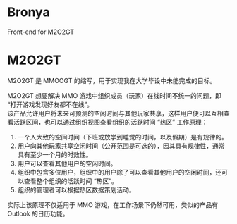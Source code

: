 # Bronya
Front-end for M2O2GT

# M2O2GT
M2O2GT 是 MMOOGT 的缩写，用于实现我在大学毕设中未能完成的目标。

M2O2GT 想要解决 MMO 游戏中组织成员（玩家）在线时间不统一的问题，即 “打开游戏发现好友都不在线”。  
该产品允许用户将未来可预测的空闲时间与其他玩家共享，这样用户便可以互相查看活跃区间，也可以通过组织视图查看组织的活跃时间 “热区”
工作原理：
1. 一个人大致的空间时间（下班或放学到睡觉的时间，以及假期）是有规律的。
2. 用户向其他玩家共享空闲时间（公开范围是可选的），因其具有规律性，通常具有至少一个月的时效性。
3. 用户可以查看其他用户的空闲时间。
4. 组织中包含多位用户，组织中的用户除了可以查看其他用户的空闲时间，还可以查看整个组织的活跃时间 “热区”。
5. 组织的管理者可以根据热区数据策划活动。

实际上该原理不仅适用于 MMO 游戏，在工作场景下仍然可用，类似的产品有 Outlook 的日历功能。
